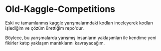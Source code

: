 # Old-Kaggle-Competitions

Eski ve tamamlanmış kaggle yarışmalarındaki kodları inceleyerek kodları işlediğim ve çözüm ürettiğim repo'dur.

Böylece, bu yarışmalarda yarışmış insanların yaklaşımları ile kendime yeni fikirler katıp yaklaşım mantıklarını kavrayacağım.
